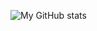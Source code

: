 ![My GitHub stats](https://github-readme-stats.vercel.app/api?username=randricalvin&theme=dark&show_icons=true)

